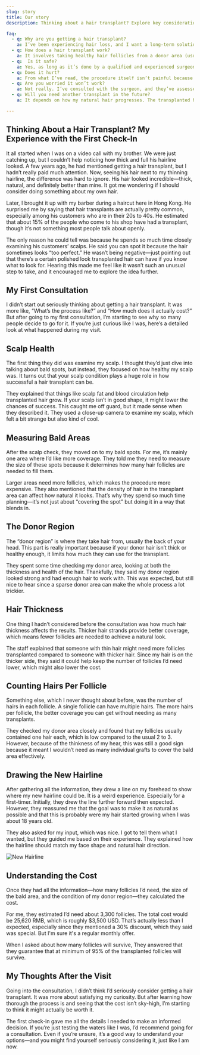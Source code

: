 ```yaml
---
slug: story
title: Our story
description: Thinking about a hair transplant? Explore key considerations, costs, techniques, and expert tips to make an informed decision about restoring your hair.

faq:
  - q: Why are you getting a hair transplant?
    a: I’ve been experiencing hair loss, and I want a long-term solution. After researching other options, I feel this is the most effective way to restore my hairline. Now that the cost are not that high anymore as a few years ago, I am actually considering it.
  - q: How does a hair transplant work?
    a: It involves taking healthy hair follicles from a donor area (usually the back of the head) and implanting them into thinning or balding areas. The transplanted follicles grow like normal hair.
  - q:  Is it safe?
    a: Yes, as long as it’s done by a qualified and experienced surgeon. It’s a minimally invasive procedure with low risk of complications if proper care is taken
  - q: Does it hurt?
    a: From what I’ve read, the procedure itself isn’t painful because of local anesthesia. From what I understood, there might be some discomfort during the injections and mild soreness afterward.
  - q: Are you worried it won’t work?
    a: Not really. I’ve consulted with the surgeon, and they’ve assessed that I’m a good candidate. 
  - q: Will you need another transplant in the future?
    a: It depends on how my natural hair progresses. The transplanted hair is permanent, but I might need treatments like Finasteride or Minoxidil to maintain the rest of my hair. Worst case, I will go back in a few years.

---
```

## Thinking About a Hair Transplant? My Experience with the First Check-In
It all started when I was on a video call with my brother. We were just catching up, but I couldn’t help noticing how thick and full his hairline looked. A few years ago, he had mentioned getting a hair transplant, but I hadn’t really paid much attention. Now, seeing his hair next to my thinning hairline, the difference was hard to ignore. His hair looked incredible—thick, natural, and definitely better than mine. It got me wondering if I should consider doing something about my own hair.

Later, I brought it up with my barber during a haircut here in Hong Kong. He surprised me by saying that hair transplants are actually pretty common, especially among his customers who are in their 20s to 40s. He estimated that about 15% of the people who come to his shop have had a transplant, though it’s not something most people talk about openly.

The only reason he could tell was because he spends so much time closely examining his customers’ scalps. He said you can spot it because the hair sometimes looks “too perfect.” He wasn’t being negative—just pointing out that there’s a certain polished look transplanted hair can have if you know what to look for. Hearing this made me feel like it wasn’t such an unusual step to take, and it encouraged me to explore the idea further.

## My First Consultation
I didn’t start out seriously thinking about getting a hair transplant. It was more like, “What’s the process like?” and “How much does it actually cost?” But after going to my first consultation, I’m starting to see why so many people decide to go for it. If you’re just curious like I was, here’s a detailed look at what happened during my visit.

## Scalp Health
The first thing they did was examine my scalp. I thought they’d just dive into talking about bald spots, but instead, they focused on how healthy my scalp was. It turns out that your scalp condition plays a huge role in how successful a hair transplant can be.

They explained that things like scalp fat and blood circulation help transplanted hair grow. If your scalp isn’t in good shape, it might lower the chances of success. This caught me off guard, but it made sense when they described it. They used a close-up camera to examine my scalp, which felt a bit strange but also kind of cool.

## Measuring Bald Areas
After the scalp check, they moved on to my bald spots. For me, it’s mainly one area where I’d like more coverage. They told me they need to measure the size of these spots because it determines how many hair follicles are needed to fill them.

Larger areas need more follicles, which makes the procedure more expensive. They also mentioned that the density of hair in the transplant area can affect how natural it looks. That’s why they spend so much time planning—it’s not just about “covering the spot” but doing it in a way that blends in.

## The Donor Region
The “donor region” is where they take hair from, usually the back of your head. This part is really important because if your donor hair isn’t thick or healthy enough, it limits how much they can use for the transplant.

They spent some time checking my donor area, looking at both the thickness and health of the hair. Thankfully, they said my donor region looked strong and had enough hair to work with. This was expected, but still nice to hear since a sparse donor area can make the whole process a lot trickier.

## Hair Thickness
One thing I hadn’t considered before the consultation was how much hair thickness affects the results. Thicker hair strands provide better coverage, which means fewer follicles are needed to achieve a natural look.

The staff explained that someone with thin hair might need more follicles transplanted compared to someone with thicker hair. Since my hair is on the thicker side, they said it could help keep the number of follicles I’d need lower, which might also lower the cost.

## Counting Hairs Per Follicle
Something else, which I never thought about before, was the number of hairs in each follicle. A single follicle can have multiple hairs. The more hairs per follicle, the better coverage you can get without needing as many transplants.

They checked my donor area closely and found that my follicles usually contained one hair each, which is low compared to the usual 2 to 3. However, because of the thinkness of my hear, this was still a good sign because it meant I wouldn’t need as many individual grafts to cover the bald area effectively.

## Drawing the New Hairline
After gathering all the information, they drew a line on my forehead to show where my new hairline could be. It is a weird experience. Especially for a first-timer. Initially, they drew the line further forward then expected. However, they reassured me that the goal was to make it as natural as possible and that this is probably were my hair started growing when I was about 18 years old.

They also asked for my input, which was nice. I got to tell them what I wanted, but they guided me based on their experience. They explained how the hairline should match my face shape and natural hair direction.

<div>
  <img src="/blog/new-hairline.png" alt="New Hairline" title="New Hairline Suggestion" class="centre" style="max-width: 100%";>
</div>

## Understanding the Cost
Once they had all the information—how many follicles I’d need, the size of the bald area, and the condition of my donor region—they calculated the cost.

For me, they estimated I’d need about 3,300 follicles. The total cost would be 25,620 RMB, which is roughly $3,500 USD. That’s actually less than I expected, especially since they mentioned a 30% discount, which they said was special. But I'm sure it's a regular monthly offer.

When I asked about how many follicles will survive, They answered that they guarantee that at minimum of 95% of the transplanted follicles will survive. 

## My Thoughts After the Visit
Going into the consultation, I didn’t think I’d seriously consider getting a hair transplant. It was more about satisfying my curiosity. But after learning how thorough the process is and seeing that the cost isn’t sky-high, I’m starting to think it might actually be worth it.

The first check-in gave me all the details I needed to make an informed decision. If you’re just testing the waters like I was, I’d recommend going for a consultation. Even if you’re unsure, it’s a good way to understand your options—and you might find yourself seriously considering it, just like I am now.
